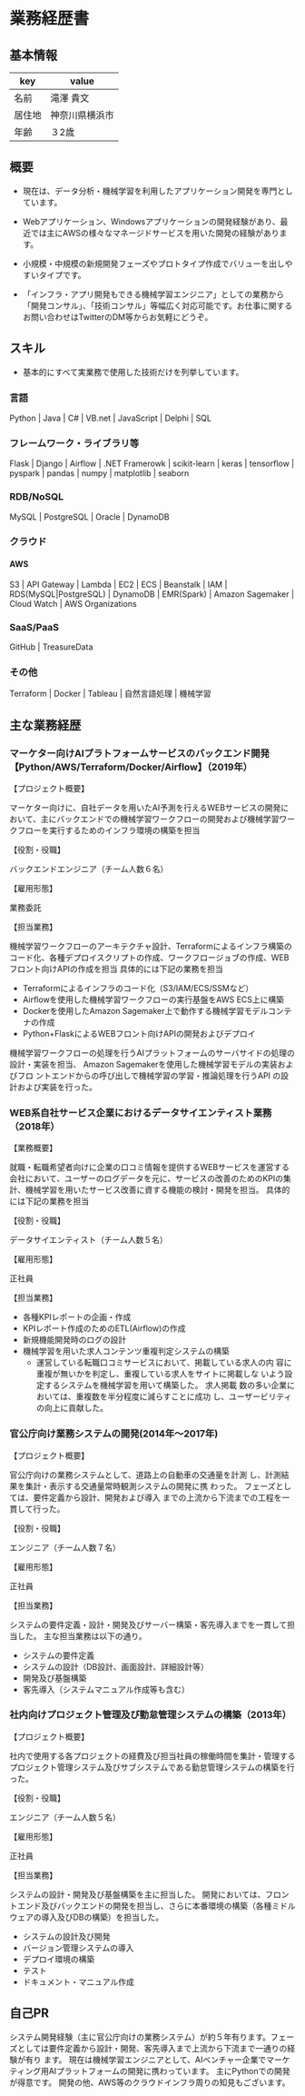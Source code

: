 # 業務経歴書

## 基本情報

|key|value|
|---|-----|
|名前|滝澤 貴文|
|居住地|神奈川県横浜市|
|年齢|３2歳|

## 概要

- 現在は、データ分析・機械学習を利用したアプリケーション開発を専門としています。

- Webアプリケーション、Windowsアプリケーションの開発経験があり、最近では主にAWSの様々なマネージドサービスを用いた開発の経験があります。

- 小規模・中規模の新規開発フェーズやプロトタイプ作成でバリューを出しやすいタイプです。

- 「インフラ・アプリ開発もできる機械学習エンジニア」としての業務から「開発コンサル」、「技術コンサル」等幅広く対応可能です。お仕事に関するお問い合わせはTwitterのDM等からお気軽にどうぞ。

## スキル

- 基本的にすべて実業務で使用した技術だけを列挙しています。

### 言語

Python | Java | C# | VB.net | JavaScript | Delphi | SQL

### フレームワーク・ライブラリ等

Flask | Django | Airflow | .NET Framerowk | scikit-learn | keras | tensorflow | pyspark | pandas | numpy | matplotlib | seaborn

### RDB/NoSQL

MySQL | PostgreSQL | Oracle | DynamoDB

### クラウド

#### AWS

S3 | API Gateway | Lambda | EC2 | ECS | Beanstalk | IAM | RDS(MySQL|PostgreSQL) | DynamoDB | EMR(Spark) | Amazon Sagemaker | Cloud Watch | AWS Organizations

### SaaS/PaaS

GitHub | TreasureData

### その他

Terraform | Docker | Tableau | 自然言語処理 | 機械学習

## 主な業務経歴

### マーケター向けAIプラトフォームサービスのバックエンド開発【Python/AWS/Terraform/Docker/Airflow】（2019年）

【プロジェクト概要】

マーケター向けに、自社データを用いたAI予測を行えるWEBサービスの開発において、主にバックエンドでの機械学習ワークフローの開発および機械学習ワークフローを実行するためのインフラ環境の構築を担当

【役割・役職】

バックエンドエンジニア（チーム⼈数６名）

【雇用形態】

業務委託

【担当業務】

機械学習ワークフローのアーキテクチャ設計、Terraformによるインフラ構築のコード化、各種デプロイスクリプトの作成、ワークフロージョブの作成、WEBフロント向けAPIの作成を担当
具体的には下記の業務を担当

- Terraformによるインフラのコード化（S3/IAM/ECS/SSMなど）
- Airflowを使用した機械学習ワークフローの実行基盤をAWS ECS上に構築
- Dockerを使用したAmazon Sagemaker上で動作する機械学習モデルコンテナの作成
- Python+FlaskによるWEBフロント向けAPIの開発およびデプロイ

機械学習ワークフローの処理を行うAIプラットフォームのサーバサイドの処理の設計・実装を担当、
Amazon Sagemakerを使⽤した機械学習モデルの実装およびフロ
ントエンドからの呼び出しで機械学習の学習・推論処理を⾏うAPI
の設計および実装を⾏った。

### WEB系自社サービス企業におけるデータサイエンティスト業務（2018年）

【業務概要】

就職・転職希望者向けに企業の口コミ情報を提供するWEBサービスを運営する会社において、ユーザーのログデータを元に、サービスの改善のためのKPIの集計、機械学習を用いたサービス改善に資する機能の検討・開発を担当。
具体的には下記の業務を担当

【役割・役職】

データサイエンティスト（チーム⼈数５名）

【雇用形態】

正社員

【担当業務】

- 各種KPIレポートの企画・作成
- KPIレポート作成のためのETL(Airflow)の作成
- 新規機能開発時のログの設計
- 機械学習を用いた求⼈コンテンツ重複判定システムの構築
  - 運営している転職⼝コミサービスにおいて、掲載している求⼈の内
容に重複が無いかを判定し、重複している求⼈をサイトに掲載しな
いよう設定するシステムを機械学習を⽤いて構築した。 求⼈掲載
数の多い企業においては、重複数を半分程度に減らすことに成功
し、ユーザービリティの向上に貢献した。

### 官公庁向け業務システムの開発(2014年〜2017年)

【プロジェクト概要】

官公庁向けの業務システムとして、道路上の⾃動⾞の交通量を計測
し、計測結果を集計・表⽰する交通量常時観測システムの開発に携
わった。 フェーズとしては、要件定義から設計、開発および導⼊
までの上流から下流までの⼯程を⼀貫して⾏った。

【役割・役職】

エンジニア（チーム⼈数７名）

【雇用形態】

正社員

【担当業務】

システムの要件定義・設計・開発及びサーバー構築・客先導入までを一貫して担当した。
主な担当業務は以下の通り。

- システムの要件定義
- システムの設計（DB設計、画面設計、詳細設計等）
- 開発及び基盤構築
- 客先導入（システムマニュアル作成等も含む）

### 社内向けプロジェクト管理及び勤怠管理システムの構築（2013年）

【プロジェクト概要】

社内で使用する各プロジェクトの経費及び担当社員の稼働時間を集計・管理するプロジェクト管理システム及びサブシステムである勤怠管理システムの構築を行った。

【役割・役職】

エンジニア（チーム⼈数５名）

【雇用形態】

正社員

【担当業務】

システムの設計・開発及び基盤構築を主に担当した。
開発においては、フロントエンド及びバックエンドの開発を担当し、さらに本番環境の構築（各種ミドルウェアの導入及びDBの構築）を担当した。

- システムの設計及び開発
- バージョン管理システムの導入
- デプロイ環境の構築
- テスト
- ドキュメント・マニュアル作成

## ⾃⼰PR

システム開発経験（主に官公庁向けの業務システム）が約５年有ります。フェーズとしては要件定義から設計・開発、客先導⼊まで上流から下流まで⼀通りの経験が有り
ます。
現在は機械学習エンジニアとして、AIベンチャー企業でマーケティング⽤AIプラットフォームの開発に携わっています。
主にPythonでの開発が得意です。
開発の他、AWS等のクラウドインフラ周りの知⾒もございます。
